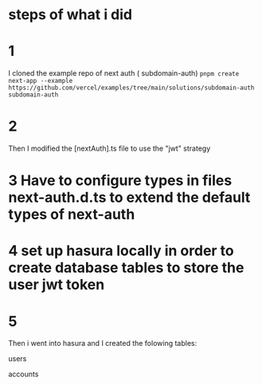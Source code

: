 

# steps of what i did

# 1
I cloned the example repo of next auth ( subdomain-auth)
`pnpm create next-app --example https://github.com/vercel/examples/tree/main/solutions/subdomain-auth subdomain-auth`



# 2
Then I modified the [nextAuth].ts file to use the "jwt" strategy


# 3 Have to configure types in files next-auth.d.ts to extend the default types of next-auth




# 4 set up hasura locally in order to create database tables to store the user jwt token



# 5
Then i went into hasura and I created the folowing tables:

users

accounts




